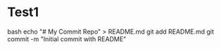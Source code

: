 # Test1
bash
      echo "# My Commit Repo" > README.md
      git add README.md
      git commit -m "Initial commit with README"
